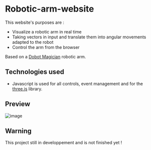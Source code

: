 # Robotic-arm-website

This website's purposes are : 
- Visualize a robotic arm in real time
- Taking vectors in input and translate them into angular movements adapted to the robot
- Control the arm from the browser

Based on a [Dobot Magician](https://www.dobot.cc/dobot-magician/product-overview.html) robotic arm.

## Technologies used

- Javascript is used for all controls, event management and for the [three.js](https://threejs.org/) library. 

## Preview 

![image](https://user-images.githubusercontent.com/79083274/141349074-410b6c63-0264-422d-823e-e7b48803c488.png)

## Warning 

This project still in developpement and is not finished yet ! 

